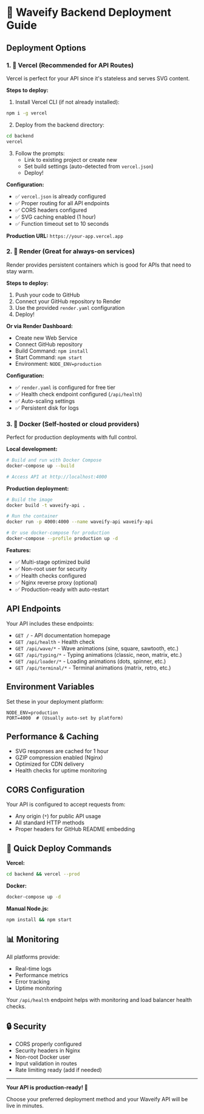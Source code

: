 # 🌊 Waveify Backend Deployment Guide

## Deployment Options

### 1. 🚀 Vercel (Recommended for API Routes)

Vercel is perfect for your API since it's stateless and serves SVG content.

**Steps to deploy:**

1. Install Vercel CLI (if not already installed):
```bash
npm i -g vercel
```

2. Deploy from the backend directory:
```bash
cd backend
vercel
```

3. Follow the prompts:
   - Link to existing project or create new
   - Set build settings (auto-detected from `vercel.json`)
   - Deploy!

**Configuration:**
- ✅ `vercel.json` is already configured
- ✅ Proper routing for all API endpoints
- ✅ CORS headers configured
- ✅ SVG caching enabled (1 hour)
- ✅ Function timeout set to 10 seconds

**Production URL:** `https://your-app.vercel.app`

### 2. 🎨 Render (Great for always-on services)

Render provides persistent containers which is good for APIs that need to stay warm.

**Steps to deploy:**

1. Push your code to GitHub
2. Connect your GitHub repository to Render
3. Use the provided `render.yaml` configuration
4. Deploy!

**Or via Render Dashboard:**
- Create new Web Service
- Connect GitHub repository
- Build Command: `npm install`
- Start Command: `npm start`
- Environment: `NODE_ENV=production`

**Configuration:**
- ✅ `render.yaml` is configured for free tier
- ✅ Health check endpoint configured (`/api/health`)
- ✅ Auto-scaling settings
- ✅ Persistent disk for logs

### 3. 🐳 Docker (Self-hosted or cloud providers)

Perfect for production deployments with full control.

**Local development:**
```bash
# Build and run with Docker Compose
docker-compose up --build

# Access API at http://localhost:4000
```

**Production deployment:**
```bash
# Build the image
docker build -t waveify-api .

# Run the container
docker run -p 4000:4000 --name waveify-api waveify-api

# Or use docker-compose for production
docker-compose --profile production up -d
```

**Features:**
- ✅ Multi-stage optimized build
- ✅ Non-root user for security
- ✅ Health checks configured
- ✅ Nginx reverse proxy (optional)
- ✅ Production-ready with auto-restart

## API Endpoints

Your API includes these endpoints:

- `GET /` - API documentation homepage
- `GET /api/health` - Health check
- `GET /api/wave/*` - Wave animations (sine, square, sawtooth, etc.)
- `GET /api/typing/*` - Typing animations (classic, neon, matrix, etc.)
- `GET /api/loader/*` - Loading animations (dots, spinner, etc.)
- `GET /api/terminal/*` - Terminal animations (matrix, retro, etc.)

## Environment Variables

Set these in your deployment platform:

```env
NODE_ENV=production
PORT=4000  # (Usually auto-set by platform)
```

## Performance & Caching

- SVG responses are cached for 1 hour
- GZIP compression enabled (Nginx)
- Optimized for CDN delivery
- Health checks for uptime monitoring

## CORS Configuration

Your API is configured to accept requests from:
- Any origin (`*`) for public API usage
- All standard HTTP methods
- Proper headers for GitHub README embedding

## 🚀 Quick Deploy Commands

**Vercel:**
```bash
cd backend && vercel --prod
```

**Docker:**
```bash
docker-compose up -d
```

**Manual Node.js:**
```bash
npm install && npm start
```

## 📊 Monitoring

All platforms provide:
- Real-time logs
- Performance metrics
- Error tracking
- Uptime monitoring

Your `/api/health` endpoint helps with monitoring and load balancer health checks.

## 🔒 Security

- CORS properly configured
- Security headers in Nginx
- Non-root Docker user
- Input validation in routes
- Rate limiting ready (add if needed)

---

**Your API is production-ready! 🎉**

Choose your preferred deployment method and your Waveify API will be live in minutes.
